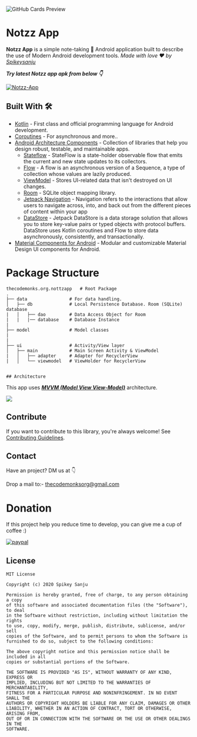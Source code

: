 

![GitHub Cards Preview](https://github.com/TheCodeMonks/Notes-App/blob/master/screenshots/NOTZZ%20APP%20CARD.jpg?raw=true)

# Notzz App
**Notzz App** is a simple note-taking 📝 Android application built to describe the use of Modern Android development tools.  *Made with love ❤️ by [Spikeysanju](https://github.com/Spikeysanju)*

***Try latest Notzz app apk from below 👇***

[![Notzz-App](https://img.shields.io/badge/NotzzApp🌈-APK-black.svg?style=for-the-badge&logo=android)](https://github.com/TheCodeMonks/Notzz-App/releases/download/v1.3/Notzz.apk)


## Built With 🛠
- [Kotlin](https://kotlinlang.org/) - First class and official programming language for Android development.
- [Coroutines](https://kotlinlang.org/docs/reference/coroutines-overview.html) - For asynchronous and more..
- [Android Architecture Components](https://developer.android.com/topic/libraries/architecture) - Collection of libraries that help you design robust, testable, and maintainable apps.
  - [Stateflow](https://developer.android.com/kotlin/flow/stateflow-and-sharedflow) - StateFlow is a state-holder observable flow that emits the current and new state updates to its collectors. 
  - [Flow](https://kotlinlang.org/docs/reference/coroutines/flow.html) - A flow is an asynchronous version of a Sequence, a type of collection whose values are lazily produced.
  - [ViewModel](https://developer.android.com/topic/libraries/architecture/viewmodel) - Stores UI-related data that isn't destroyed on UI changes. 
  - [Room](https://developer.android.com/topic/libraries/architecture/room) - SQLite object mapping library.
  - [Jetpack Navigation](https://developer.android.com/guide/navigation) - Navigation refers to the interactions that allow users to navigate across, into, and back out from the different pieces of content within your app
  - [DataStore](https://developer.android.com/topic/libraries/architecture/datastore) - Jetpack DataStore is a data storage solution that allows you to store key-value pairs or typed objects with protocol buffers. DataStore uses Kotlin coroutines and Flow to store data asynchronously, consistently, and transactionally.
- [Material Components for Android](https://github.com/material-components/material-components-android) - Modular and customizable Material Design UI components for Android.





# Package Structure

    thecodemonks.org.nottzapp   # Root Package
    .
    ├── data                # For data handling.
    │   ├── db              # Local Persistence Database. Room (SQLite) database
    |   │   ├── dao         # Data Access Object for Room   
    |   |   |── database    # Database Instance
    |
    ├── model               # Model classes
    |
    |
    ├── ui                  # Activity/View layer
    │   ├── main            # Main Screen Activity & ViewModel
    |   │   ├── adapter     # Adapter for RecyclerView
    |   │   └── viewmodel   # ViewHolder for RecyclerView   

    
    ## Architecture
    
This app uses [***MVVM (Model View View-Model)***](https://developer.android.com/jetpack/docs/guide#recommended-app-arch) architecture.

![](https://github.com/TheCodeMonks/Notes-App/blob/master/screenshots/ANDROID%20ROOM%20DB%20DIAGRAM.jpg)


## Contribute
If you want to contribute to this library, you're always welcome!
See [Contributing Guidelines](https://github.com/TheCodeMonks/Notzz-App/blob/master/CONTRIBUTION.md). 

## Contact
Have an project? DM us at 👇

Drop a mail to:- thecodemonksorg@gmail.com

# Donation
If this project help you reduce time to develop, you can give me a cup of coffee :) 

[![paypal](https://www.paypalobjects.com/en_US/i/btn/btn_donateCC_LG.gif)](https://www.paypal.com/paypalme2/spikeysanju)


## License
```
MIT License

Copyright (c) 2020 Spikey Sanju

Permission is hereby granted, free of charge, to any person obtaining a copy
of this software and associated documentation files (the "Software"), to deal
in the Software without restriction, including without limitation the rights
to use, copy, modify, merge, publish, distribute, sublicense, and/or sell
copies of the Software, and to permit persons to whom the Software is
furnished to do so, subject to the following conditions:

The above copyright notice and this permission notice shall be included in all
copies or substantial portions of the Software.

THE SOFTWARE IS PROVIDED "AS IS", WITHOUT WARRANTY OF ANY KIND, EXPRESS OR
IMPLIED, INCLUDING BUT NOT LIMITED TO THE WARRANTIES OF MERCHANTABILITY,
FITNESS FOR A PARTICULAR PURPOSE AND NONINFRINGEMENT. IN NO EVENT SHALL THE
AUTHORS OR COPYRIGHT HOLDERS BE LIABLE FOR ANY CLAIM, DAMAGES OR OTHER
LIABILITY, WHETHER IN AN ACTION OF CONTRACT, TORT OR OTHERWISE, ARISING FROM,
OUT OF OR IN CONNECTION WITH THE SOFTWARE OR THE USE OR OTHER DEALINGS IN THE
SOFTWARE.
```
